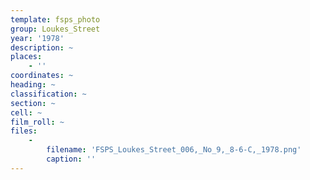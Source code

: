 ```yaml
---
template: fsps_photo
group: Loukes_Street
year: '1978'
description: ~
places:
    - ''
coordinates: ~
heading: ~
classification: ~
section: ~
cell: ~
film_roll: ~
files:
    -
        filename: 'FSPS_Loukes_Street_006,_No_9,_8-6-C,_1978.png'
        caption: ''
---
```

